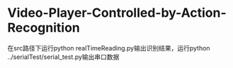 # Video-Player-Controlled-by-Action-Recognition
 
 在src路径下运行python realTimeReading.py输出识别结果，运行python ../serialTest/serial_test.py输出串口数据
